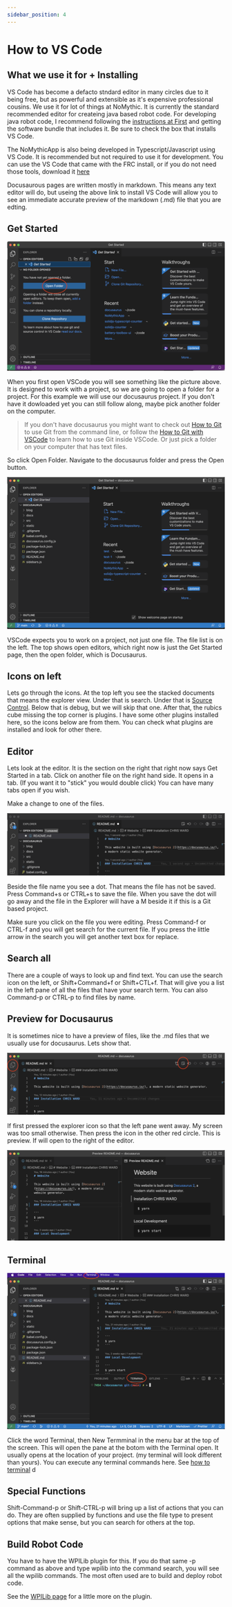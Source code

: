 ```yaml
---
sidebar_position: 4
---
```


# How to VS Code

## What we use it for + Installing

VS Code has become a defacto stndard editor in many circles due to it being free, but as powerful and extensible as it's expensive professional cousins. We use it for lot of things at NoMythic. It is currently the standard recommended editor for createing java based robot code. For developing java robot code, I recommend following the [instructions at First](https://docs.wpilib.org/en/stable/docs/zero-to-robot/step-2/wpilib-setup.html) and getting the software bundle that includes it. Be sure to check the box that installs VS Code.

The NoMythicApp is also being developed in Typescript/Javascript using VS Code. It is recommended but not required to use it for development. You can use the VS Code that came with the FRC install, or if you do not need those tools, download it [here](https://code.visualstudio.com)

Docusaurous pages are written mostly in markdown. This means any text editor will do, but useing the above link to install VS Code will allow you to see an immediate accurate preview of the markdown (.md) file that you are edting. 

## Get Started

![get started](./img/vs-code-get-started.png)

When you first open VSCode you will see something like the picture above. It is designed to work with a project, so we are going to open a folder for a project. For this example we will use our docusaurus project. If you don't have it dowloaded yet you can still follow along, maybe pick another folder on the computer.

>If you don't have docusaurus you might want to check out [How to Git](./how-to-git-broken.md) to use Git from the command line, or follow the [How to Git with VSCode](./how-to-git-with-vscode.md) to learn how to use Git inside VSCode. Or just pick a folder on your computer that has text files.

So click Open Folder. Navigate to the docusaurus folder and press the Open button.

![vscode-get-started](./img/vscode-get-started.png)

VSCode expects you to work on a project, not just one file. The file list is on the left. The top shows open editors, which right now is just the Get Started page, then the open folder, which is Docusaurus.

## Icons on left

Lets go through the icons. At the top left you see the stacked documents that means the explorer view. Under that is search. Under that is [Source Control](./how-to-git-with-vscode.md). Below that is debug, but we will skip that one. After that, the rubics cube missing the top corner is plugins. I have some other plugins installed here, so the icons below are from them. You can check what plugins are installed and look for other there.

## Editor
Lets look at the editor. It is the section on the right that right now says Get Started in a tab. Click on another file on the right hand side. It opens in a tab. (If you want it to "stick" you would double click) You can have many tabs open if you wish.

Make a change to one of the files. 

![vscode-changes](./img/vscode-changes.png)

Beside the file name you see a dot. That means the file has not be saved. Press Command+s or CTRL+s to save the file. When you save the dot will go away and the file in the Explorer will have a M beside it if this is a Git based project.

Make sure you click on the file you were editing. Press Command-f or CTRL-f and you will get search for the current file. If you press the little arrow in the search you will get another text box for replace.

## Search all

There are a couple of ways to look up and find text. You can use the search icon on the left, or Shift+Command+f or Shift+CTL+f. That will give you a list in the left pane of all the files that have your search term. You can also Command-p or CTRL-p to find files by name.

## Preview for Docusaurus

It is sometimes nice to have a preview of files, like the .md files that we usually use for docusaurus. Lets show that.

![vscode-preview](./img/vscode-preview.png)

If first pressed the explorer icon so that the left pane went away. My screen was too small otherwise. Then press the icon in the other red circle. This is preview. If will open to the right of the editor.

![vscode-preview2](./img/vscode-preview2.png)

## Terminal

![vscode-terminal](./img/vscode-terminal.png)

Click the word Terminal, then New Termminal in the menu bar at the top of the screen. This will open the pane at the botom with the Terminal open. It usually opens at the location of your project. (my terminal will look different than yours). You can execute any terminal commands here. See [how to terminal](./how-to-terminal)
d
## Special Functions

Shift-Command-p or Shift-CTRL-p will bring up a list of actions that you can do. They are often supplied by functions and use the file type to present options that make sense, but you can search for others at the top.

## Build Robot Code

You have to have the WPILib plugin for this. If you do that same -p command as above and type wpilib into the command search, you will see all the wpilib commands. The most often used are to build and deploy robot code.

See the [WPILib page](https://docs.wpilib.org/en/stable/docs/software/vscode-overview/vscode-basics.html) for a little more on the plugin. 
